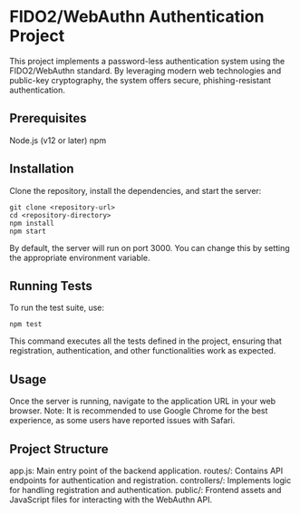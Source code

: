 # FIDO2/WebAuthn Authentication Project

This project implements a password-less authentication system using the FIDO2/WebAuthn standard. By leveraging modern web technologies and public-key cryptography, the system offers secure, phishing-resistant authentication.

## Prerequisites
Node.js (v12 or later)
npm
## Installation
Clone the repository, install the dependencies, and start the server:

```
git clone <repository-url>
cd <repository-directory>
npm install
npm start
```
By default, the server will run on port 3000. You can change this by setting the appropriate environment variable.

## Running Tests
To run the test suite, use:
```
npm test
```
This command executes all the tests defined in the project, ensuring that registration, authentication, and other functionalities work as expected.

## Usage
Once the server is running, navigate to the application URL in your web browser. Note: It is recommended to use Google Chrome for the best experience, as some users have reported issues with Safari.

## Project Structure
app.js: Main entry point of the backend application.
routes/: Contains API endpoints for authentication and registration.
controllers/: Implements logic for handling registration and authentication.
public/: Frontend assets and JavaScript files for interacting with the WebAuthn API.
